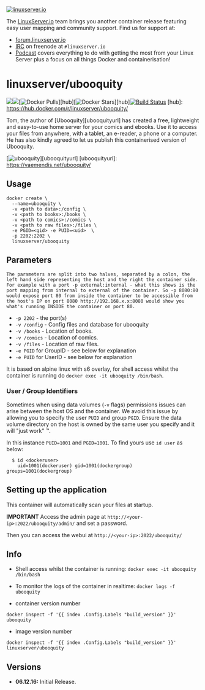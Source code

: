 [linuxserverurl]: https://linuxserver.io
[forumurl]: https://forum.linuxserver.io
[ircurl]: https://www.linuxserver.io/irc/
[podcasturl]: https://www.linuxserver.io/podcast/

[![linuxserver.io](https://raw.githubusercontent.com/linuxserver/docker-templates/master/linuxserver.io/img/linuxserver_medium.png)][linuxserverurl]

The [LinuxServer.io][linuxserverurl] team brings you another container release featuring easy user mapping and community support. Find us for support at:
* [forum.linuxserver.io][forumurl]
* [IRC][ircurl] on freenode at `#linuxserver.io`
* [Podcast][podcasturl] covers everything to do with getting the most from your Linux Server plus a focus on all things Docker and containerisation!

# linuxserver/ubooquity
[![](https://images.microbadger.com/badges/version/lsioarmhf/ubooquity.svg)](https://microbadger.com/images/lsioarmhf/ubooquity "Get your own version badge on microbadger.com")[![](https://images.microbadger.com/badges/image/lsioarmhf/ubooquity.svg)](http://microbadger.com/images/lsioarmhf/ubooquity "Get your own image badge on microbadger.com")[![Docker Pulls](https://img.shields.io/docker/pulls/lsioarmhf/ubooquity.svg)][hub][![Docker Stars](https://img.shields.io/docker/stars/lsioarmhf/ubooquity.svg)][hub][![Build Status](http://jenkins.linuxserver.io:8080/buildStatus/icon?job=Dockers/LinuxServer.io-armhf/lsioarmhf-ubooquity)](http://jenkins.linuxserver.io:8080/job/Dockers/job/LinuxServer.io-armhf/job/lsioarmhf-ubooquity/)
[hub]: https://hub.docker.com/r/linuxserver/ubooquity/

Tom, the author of [Ubooquity][ubooquityurl] has created a free, lightweight and easy-to-use home server for your comics and ebooks. Use it to access your files from anywhere, with a tablet, an e-reader, a phone or a computer.  He has also kindly agreed to let us publish this containerised version of Ubooquity.

[![ubooquity](https://raw.githubusercontent.com/chbmb/docker-templates/master/linuxserver.io/img/ubooquity-icon.png)][ubooquityurl]
[ubooquityurl]: https://vaemendis.net/ubooquity/

## Usage

```
docker create \
  --name=ubooquity \
  -v <path to data>:/config \
  -v <path to books>:/books \
  -v <path to comics>:/comics \
  -v <path to raw files>:/files \
  -e PGID=<gid> -e PUID=<uid>  \
  -p 2202:2202 \
  linuxserver/ubooquity
```

## Parameters

`The parameters are split into two halves, separated by a colon, the left hand side representing the host and the right the container side. 
For example with a port -p external:internal - what this shows is the port mapping from internal to external of the container.
So -p 8080:80 would expose port 80 from inside the container to be accessible from the host's IP on port 8080
http://192.168.x.x:8080 would show you what's running INSIDE the container on port 80.`



* `-p 2202` - the port(s)
* `-v /config` - Config files and database for ubooquity
* `-v /books` - Location of books.
* `-v /comics` - Location of comics.
* `-v /files` - Location of raw files.
* `-e PGID` for GroupID - see below for explanation
* `-e PUID` for UserID - see below for explanation

It is based on alpine linux with s6 overlay, for shell access whilst the container is running do `docker exec -it ubooquity /bin/bash`.

### User / Group Identifiers

Sometimes when using data volumes (`-v` flags) permissions issues can arise between the host OS and the container. We avoid this issue by allowing you to specify the user `PUID` and group `PGID`. Ensure the data volume directory on the host is owned by the same user you specify and it will "just work" ™.

In this instance `PUID=1001` and `PGID=1001`. To find yours use `id user` as below:

```
  $ id <dockeruser>
    uid=1001(dockeruser) gid=1001(dockergroup) groups=1001(dockergroup)
```

## Setting up the application

This container will automatically scan your files at startup.

**IMPORTANT**
Access the admin page at `http://<your-ip>:2022/ubooquity/admin/` and set a password. 

Then you can access the webui at `http://<your-ip>:2022/ubooquity/`


## Info

* Shell access whilst the container is running: `docker exec -it ubooquity /bin/bash`
* To monitor the logs of the container in realtime: `docker logs -f ubooquity`

* container version number 

`docker inspect -f '{{ index .Config.Labels "build_version" }}' ubooquity`

* image version number

`docker inspect -f '{{ index .Config.Labels "build_version" }}' linuxserver/ubooquity`

## Versions

+ **06.12.16:** Initial Release.
